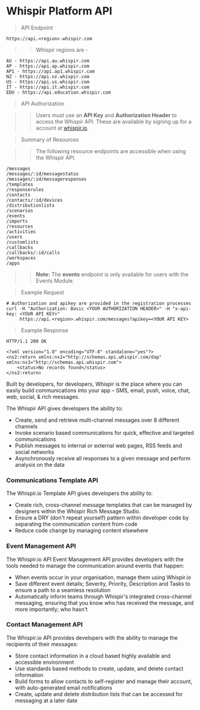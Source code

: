 # Whispir Platform API

> API Endpoint

```
https://api.<region>.whispir.com
```

>> Whispir regions are -

```
AU - https://api.au.whispir.com
AP - https://api.ap.whispir.com
AP1 - https://api.ap1.whispir.com
NZ - https://api.nz.whispir.com
US - https://api.us.whispir.com
IT - https://api.it.whispir.com
EDU - https://api.education.whispir.com
```

> API Authorization

> > Users must use an **API Key** and **Authorization Header** to access the Whispir API. These are available by signing up for a account at [whispir.io](https://whispir.io).


> Summary of Resources

> > The following resource endpoints are accessible when using the Whispir API.

```
/messages
/messages/:id/messagestatus
/messages/:id/messageresponses
/templates
/responserules
/contacts
/contacts/:id/devices
/distributionlists
/scenarios
/events
/imports
/resources
/activities
/users
/customlists
/callbacks
/callbacks/:id/calls
/workspaces
/apps
```
> > **Note:** The **events** endpoint is only available for users with the Events Module.

> Example Request

```shell
# Authorization and apikey are provided in the registration processes
curl -H "Authorization: Basic <YOUR AUTHORIZATION HEADER>" -H "x-api-key: <YOUR API KEY>"
     https://api.<region>.whispir.com/messages?apikey=<YOUR API KEY>
```

> Example Response


```text
HTTP/1.1 200 OK
```

```shell
<?xml version="1.0" encoding="UTF-8" standalone="yes"?>
<ns2:return xmlns:ns2="http://schemas.api.whispir.com/dap" xmlns:ns3="http://schemas.api.whispir.com">
    <status>No records found</status>
</ns2:return>
```

Built by developers, for developers, Whispir is the place where you can easily build communications into your app – SMS, email, push, voice, chat, web, social, & rich messages.

The Whispir API gives developers the ability to:

* Create, send and retrieve multi-channel messages over 8 different channels
* Invoke scenario based communications for quick, effective and targeted communications
* Publish messages to internal or external web pages, RSS feeds and social networks
* Asynchronously receive all responses to a given message and perform analysis on the data

### Communications Template API

The Whispir.io Template API gives developers the ability to:

* Create rich, cross-channel message templates that can be managed by designers within the Whispir Rich Message Studio.
* Ensure a DRY (don't repeat yourself) pattern within developer code by separating the communication content from code
* Reduce code change by managing content elsewhere

### Event Management API

The Whispir.io API Event Management API provides developers with the tools needed to manage the communication around events that happen:

* When events occur in your organisation, manage them using Whispir.io
* Save different event details; Severity, Priority, Description and Tasks to ensure a path to a seamless resolution
* Automatically inform teams through Whispir's integrated cross-channel messaging, ensuring that you know who has received the message, and more importantly; who hasn't

### Contact Management API

The Whispir.io API provides developers with the ability to manage the recipients of their messages:

* Store contact information in a cloud based highly available and accessible environment
* Use standards based methods to create, update, and delete contact information
* Build forms to allow contacts to self-register and manage their account, with auto-generated email notifications
* Create, update and delete distribution lists that can be accessed for messaging at a later date
